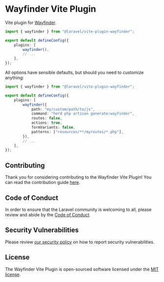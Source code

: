 # Wayfinder Vite Plugin

Vite plugin for [Wayfinder](https://github.com/laravel/wayfinder).

```ts
import { wayfinder } from "@laravel/vite-plugin-wayfinder";

export default defineConfig({
    plugins: [
        wayfinder(),
        // ...
    ],
});
```

All options have sensible defaults, but should you need to customize anything:

```ts
import { wayfinder } from "@laravel/vite-plugin-wayfinder";

export default defineConfig({
    plugins: [
        wayfinder({
            path: "my/custom/path/to/js",
            command: "herd php artisan generate:wayfinder",
            routes: false,
            actions: true,
            formVariants: false,
            patterns: ["resources/**/myroutes/*.php"],
        }),
        // ...
    ],
});
```

## Contributing

Thank you for considering contributing to the Wayfinder Vite Plugin! You can read the contribution guide [here](.github/CONTRIBUTING.md).

## Code of Conduct

In order to ensure that the Laravel community is welcoming to all, please review and abide by the [Code of Conduct](https://laravel.com/docs/contributions#code-of-conduct).

## Security Vulnerabilities

Please review [our security policy](https://github.com/laravel/vite-plugin-wayfinder/security/policy) on how to report security vulnerabilities.

## License

The Wayfinder Vite Plugin is open-sourced software licensed under the [MIT license](LICENSE.md).
